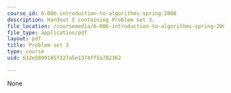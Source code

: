 ```yaml
---
course_id: 6-006-introduction-to-algorithms-spring-2008
description: Handout 5 containing Problem set 3.
file_location: /coursemedia/6-006-introduction-to-algorithms-spring-2008/632e5899185f327a5e1374ff5a782362_ps3.pdf
file_type: application/pdf
layout: pdf
title: Problem set 3
type: course
uid: 632e5899185f327a5e1374ff5a782362

---
```

None